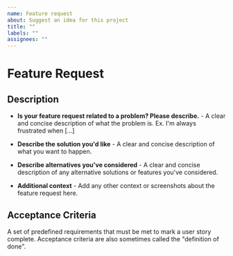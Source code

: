```yaml
---
name: Feature request
about: Suggest an idea for this project
title: ""
labels: ""
assignees: ""
---
```


# Feature Request

## Description

- **Is your feature request related to a problem? Please describe.** - A clear and concise description of what the problem is. Ex. I'm always frustrated when [...]

- **Describe the solution you'd like** - A clear and concise description of what you want to happen.

- **Describe alternatives you've considered** - A clear and concise description of any alternative solutions or features you've considered.

- **Additional context** - Add any other context or screenshots about the feature request here.

## Acceptance Criteria

A set of predefined requirements that must be met to mark a user story complete. Acceptance criteria are also sometimes called the "definition of done".